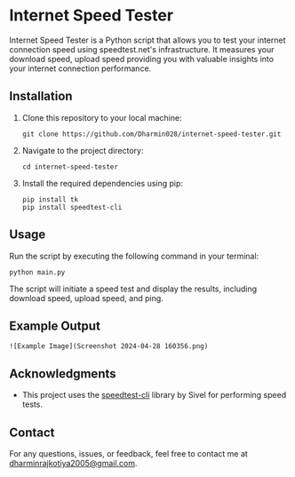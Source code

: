 # Internet Speed Tester

Internet Speed Tester is a Python script that allows you to test your internet connection speed using speedtest.net's infrastructure. It measures your download speed, upload speed providing you with valuable insights into your internet connection performance.

## Installation

1. Clone this repository to your local machine:

    ```
    git clone https://github.com/Dharmin028/internet-speed-tester.git
    ```

2. Navigate to the project directory:

    ```
    cd internet-speed-tester
    ```

3. Install the required dependencies using pip:

    ```
    pip install tk
    pip install speedtest-cli
    ```

## Usage

Run the script by executing the following command in your terminal:

```
python main.py
```

The script will initiate a speed test and display the results, including download speed, upload speed, and ping.

## Example Output

```
![Example Image](Screenshot 2024-04-28 160356.png)	

```

## Acknowledgments

- This project uses the [speedtest-cli](https://github.com/sivel/speedtest-cli) library by Sivel for performing speed tests.

## Contact

For any questions, issues, or feedback, feel free to contact me at [dharminrajkotiya2005@gmail.com](mailto:dharminrajkotiya2005@gmail.com).

